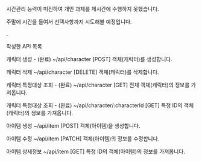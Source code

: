 
시간관리 능력이 미진하여 개인 과제를 제시간에 수행하지 못했습니다.

주말에 시간을 들여서 선택사항까지 시도해볼 예정입니다.

.

작성한 API 목록

캐릭터 생성 - (완료)
~/api/character [POST]
객체(캐릭터)를 생성합니다.

캐릭터 삭제
~/api/character [DELETE]
객체(캐릭터)를 삭제합니다.

캐릭터 특정대상 조회 - (완료)
~/api/character [GET]
전체 객체(캐릭터)의 정보를 가져옵니다.

캐릭터 특정대상 조회 - (완료)
~/api/character/:characterId [GET]
특정 ID의 객체(캐릭터)의 정보를 가져옵니다.

아이템 생성
~/api/item [POST]
객체(아이템)을 생성합니다.

아이템 수정
~/api/item [PATCH]
객체(아이템)의 정보를 수정합니다.

아이템 상세정보
~/api/item [GET]
특정 ID의 객체(아이템)의 정보를 가져옵니다.

